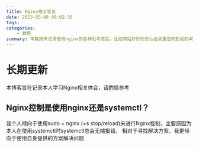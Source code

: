 ```yaml
---
title: Nginx相关笔记
date: 2023-05-08 08:02:36
tags:
categories:
    - 教程
summary: 本篇用来记录使用nginx的各种思考感受，比如网站好好的怎么给我重定向到我的404界面了（
---
```


# 长期更新
本博客旨在记录本人学习Nginx相关体会，请酌情参考

<!--more-->

## Nginx控制是使用nginx还是systemctl？

我个人倾向于使用sudo + nginx (+s stop/reload)来进行Nginx控制，主要原因为本人在使用systemctl时systemctl总会无端报错。
相对于寻找解决方案，我更倾向于使用自身提供的方案解决问题
